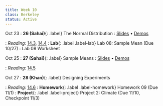```yaml
---
title: Week 10
class: Berkeley
status: Active
---
```


Oct 23
: **26 (Sahai)**{: .label} The Normal Distribution
  : [Slides](https://docs.google.com/presentation/d/18kQUPwXMuxEAi7ECthatEyNs48CetWNRTEzhTUmOuak/edit?usp=sharing) &#8226; [Demos](https://data8.datahub.berkeley.edu/hub/user-redirect/git-pull?repo=https%3A%2F%2Fgithub.com%2Fdata-8%2Fmaterials-fa23&urlpath=tree%2Fmaterials-fa23%2Flec%2Flec26%2Flec26.ipynb&branch=main)
   <!-- &#8226; [Video](https://bcourses.berkeley.edu/courses/1528314/external_tools/78985) -->
: *Reading:* [14.3](https://inferentialthinking.com/chapters/14/3/SD_and_the_Normal_Curve.html), [14.4](https://inferentialthinking.com/chapters/14/4/Central_Limit_Theorem.html)
: **Lab**{: .label .label-lab} Lab 08: Sample Mean (Due 10/27)
  : Lab 08 Worksheet

Oct 25
: **27 (Sahai)**{: .label} Sample Means
  : [Slides](https://docs.google.com/presentation/d/1wBWz5nS1EHo0STSW2X4Wk4Z2AAfrWeQKxYHev-Wx0bE/edit?usp=sharing) &#8226; [Demos](https://data8.datahub.berkeley.edu/hub/user-redirect/git-pull?repo=https%3A%2F%2Fgithub.com%2Fdata-8%2Fmaterials-fa23&urlpath=tree%2Fmaterials-fa23%2Flec%2Flec27%2Flec27.ipynb&branch=main)
   <!-- &#8226; [Video](https://bcourses.berkeley.edu/courses/1528314/external_tools/78985) -->
: *Reading:* [14.5](https://inferentialthinking.com/chapters/14/5/Variability_of_the_Sample_Mean.html)

Oct 27
: **28 (Khan)**{: .label} Designing Experiments
  <!-- : [Slides]() &#8226; [Demos]()-->
   <!-- &#8226; [Video](https://bcourses.berkeley.edu/courses/1528314/external_tools/78985) -->
: *Reading:* [14.6](https://inferentialthinking.com/chapters/14/6/Choosing_a_Sample_Size.html)
: **Homework**{: .label .label-homework} Homework 09 (Due 11/1)
: **Project**{: .label .label-project} Project 2: Climate (Due 11/10, Checkpoint 11/3)
